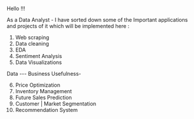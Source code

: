 Hello !!! 

As a Data Analyst - I have sorted down some of the Important applications and projects of it which will be implemented here :

1. Web scraping
2. Data cleaning
3. EDA
4. Sentiment Analysis
5. Data Visualizations

Data --- Business Usefulness-

6. Price Optimization
7. Inventory Management
8. Future Sales Prediction
9. Customer | Market Segmentation
10. Recommendation System
